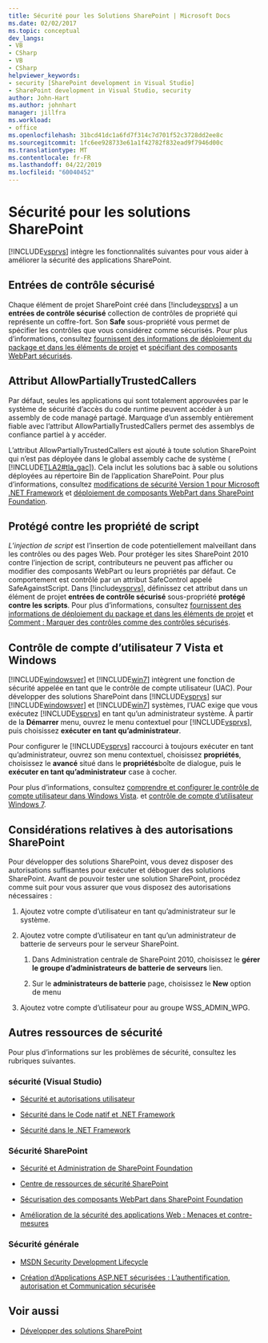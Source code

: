 ```yaml
---
title: Sécurité pour les Solutions SharePoint | Microsoft Docs
ms.date: 02/02/2017
ms.topic: conceptual
dev_langs:
- VB
- CSharp
- VB
- CSharp
helpviewer_keywords:
- security [SharePoint development in Visual Studio]
- SharePoint development in Visual Studio, security
author: John-Hart
ms.author: johnhart
manager: jillfra
ms.workload:
- office
ms.openlocfilehash: 31bcd41dc1a6fd7f314c7d701f52c3728dd2ee8c
ms.sourcegitcommit: 1fc6ee928733e61a1f42782f832ead9f7946d00c
ms.translationtype: MT
ms.contentlocale: fr-FR
ms.lasthandoff: 04/22/2019
ms.locfileid: "60040452"
---
```

# <a name="security-for-sharepoint-solutions"></a>Sécurité pour les solutions SharePoint
  [!INCLUDE[vsprvs](../sharepoint/includes/vsprvs-md.md)] intègre les fonctionnalités suivantes pour vous aider à améliorer la sécurité des applications SharePoint.

## <a name="safe-control-entries"></a>Entrées de contrôle sécurisé
 Chaque élément de projet SharePoint créé dans [!include[vsprvs](../sharepoint/includes/vsprvs-md.md)] a un **entrées de contrôle sécurisé** collection de contrôles de propriété qui représente un coffre-fort. Son **Safe** sous-propriété vous permet de spécifier les contrôles que vous considérez comme sécurisés. Pour plus d’informations, consultez [fournissent des informations de déploiement du package et dans les éléments de projet](../sharepoint/providing-packaging-and-deployment-information-in-project-items.md) et [spécifiant des composants WebPart sécurisés](http://go.microsoft.com/fwlink/?LinkId=177521).

## <a name="allowpartiallytrustedcallers-attribute"></a>Attribut AllowPartiallyTrustedCallers
 Par défaut, seules les applications qui sont totalement approuvées par le système de sécurité d’accès du code runtime peuvent accéder à un assembly de code managé partagé. Marquage d’un assembly entièrement fiable avec l’attribut AllowPartiallyTrustedCallers permet des assemblys de confiance partiel à y accéder.

 L’attribut AllowPartiallyTrustedCallers est ajouté à toute solution SharePoint qui n’est pas déployée dans le global assembly cache de système ( [!INCLUDE[TLA2#tla_gac](../sharepoint/includes/tla2sharptla-gac-md.md)]). Cela inclut les solutions bac à sable ou solutions déployées au répertoire Bin de l’application SharePoint. Pour plus d’informations, consultez [modifications de sécurité Version 1 pour Microsoft .NET Framework](http://go.microsoft.com/fwlink/?LinkId=177515) et [déploiement de composants WebPart dans SharePoint Foundation](http://go.microsoft.com/fwlink/?LinkId=177509).

## <a name="safe-against-script-property"></a>Protégé contre les propriété de script
 *L’injection de script* est l’insertion de code potentiellement malveillant dans les contrôles ou des pages Web. Pour protéger les sites SharePoint 2010 contre l’injection de script, contributeurs ne peuvent pas afficher ou modifier des composants WebPart ou leurs propriétés par défaut. Ce comportement est contrôlé par un attribut SafeControl appelé SafeAgainstScript. Dans [!include[vsprvs](../sharepoint/includes/vsprvs-md.md)], définissez cet attribut dans un élément de projet **entrées de contrôle sécurisé** sous-propriété **protégé contre les scripts**. Pour plus d’informations, consultez [fournissent des informations de déploiement du package et dans les éléments de projet](../sharepoint/providing-packaging-and-deployment-information-in-project-items.md) et [Comment : Marquer des contrôles comme des contrôles sécurisés](../sharepoint/how-to-mark-controls-as-safe-controls.md).

## <a name="vista-and-windows-7-user-account-control"></a>Contrôle de compte d’utilisateur 7 Vista et Windows
 [!INCLUDE[windowsver](../sharepoint/includes/windowsver-md.md)] et [!INCLUDE[win7](../sharepoint/includes/win7-md.md)] intègrent une fonction de sécurité appelée en tant que le contrôle de compte utilisateur (UAC). Pour développer des solutions SharePoint dans [!INCLUDE[vsprvs](../sharepoint/includes/vsprvs-md.md)] sur [!INCLUDE[windowsver](../sharepoint/includes/windowsver-md.md)] et [!INCLUDE[win7](../sharepoint/includes/win7-md.md)] systèmes, l’UAC exige que vous exécutez [!INCLUDE[vsprvs](../sharepoint/includes/vsprvs-md.md)] en tant qu’un administrateur système. À partir de la **Démarrer** menu, ouvrez le menu contextuel pour [!INCLUDE[vsprvs](../sharepoint/includes/vsprvs-md.md)], puis choisissez **exécuter en tant qu’administrateur**.

 Pour configurer le [!INCLUDE[vsprvs](../sharepoint/includes/vsprvs-md.md)] raccourci à toujours exécuter en tant qu’administrateur, ouvrez son menu contextuel, choisissez **propriétés**, choisissez le **avancé** situé dans le **propriétés**boîte de dialogue, puis le **exécuter en tant qu’administrateur** case à cocher.

 Pour plus d’informations, consultez [comprendre et configurer le contrôle de compte utilisateur dans Windows Vista](http://go.microsoft.com/fwlink/?LinkID=156476). et [contrôle de compte d’utilisateur Windows 7](http://go.microsoft.com/fwlink/?LinkId=177523).

## <a name="sharepoint-permissions-considerations"></a>Considérations relatives à des autorisations SharePoint
 Pour développer des solutions SharePoint, vous devez disposer des autorisations suffisantes pour exécuter et déboguer des solutions SharePoint. Avant de pouvoir tester une solution SharePoint, procédez comme suit pour vous assurer que vous disposez des autorisations nécessaires :

1. Ajoutez votre compte d’utilisateur en tant qu’administrateur sur le système.

2. Ajoutez votre compte d’utilisateur en tant qu’un administrateur de batterie de serveurs pour le serveur SharePoint.

    1. Dans Administration centrale de SharePoint 2010, choisissez le **gérer le groupe d’administrateurs de batterie de serveurs** lien.

    2. Sur le **administrateurs de batterie** page, choisissez le **New** option de menu

3. Ajoutez votre compte d’utilisateur pour au groupe WSS_ADMIN_WPG.

## <a name="additional-security-resources"></a>Autres ressources de sécurité
 Pour plus d’informations sur les problèmes de sécurité, consultez les rubriques suivantes.

### <a name="visual-studio-security"></a>sécurité (Visual Studio)

- [Sécurité et autorisations utilisateur](http://go.microsoft.com/fwlink/?LinkId=177503)

- [Sécurité dans le Code natif et .NET Framework](http://go.microsoft.com/fwlink/?LinkId=177504)

- [Sécurité dans le .NET Framework](http://go.microsoft.com/fwlink/?LinkId=177502)

### <a name="sharepoint-security"></a>Sécurité SharePoint

- [Sécurité et Administration de SharePoint Foundation](http://go.microsoft.com/fwlink/?LinkId=177501)

- [Centre de ressources de sécurité SharePoint](http://go.microsoft.com/fwlink/?LinkId=177498)

- [Sécurisation des composants WebPart dans SharePoint Foundation](http://go.microsoft.com/fwlink/?LinkId=177511)

- [Amélioration de la sécurité des applications Web : Menaces et contre-mesures](http://go.microsoft.com/fwlink/?LinkID=140080)

### <a name="general-security"></a>Sécurité générale

- [MSDN Security Development Lifecycle](http://go.microsoft.com/fwlink/?LinkID=147149)

- [Création d’Applications ASP.NET sécurisées : L’authentification, autorisation et Communication sécurisée](http://go.microsoft.com/fwlink/?LinkId=177494)

## <a name="see-also"></a>Voir aussi

- [Développer des solutions SharePoint](../sharepoint/developing-sharepoint-solutions.md)